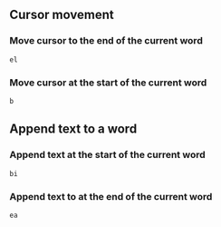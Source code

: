 ## Cursor movement

### Move cursor to the end of the current word
```
el
```

### Move cursor at the start of the current word
```
b
```

## Append text to a word

### Append text at the start of the current word
```
bi
```

### Append text to at the end of the current word
```
ea
```
